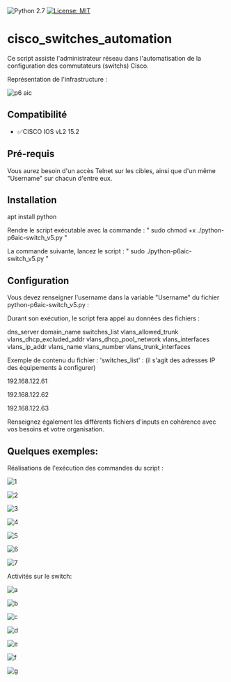 ![Python 2.7](https://img.shields.io/badge/python-2.7%2B-green)
[![License: MIT](https://img.shields.io/badge/License-MIT-yellow.svg)](https://opensource.org/licenses/MIT)

# cisco_switches_automation
Ce script assiste l'administrateur réseau dans l'automatisation de la configuration des commutateurs (switchs) Cisco.

Représentation de l'infrastructure :

![p6 aic](https://user-images.githubusercontent.com/46109209/121824670-6b79ac80-cc9d-11eb-8a6d-826758fb2fbf.png)


## Compatibilité
 - :white_check_mark:CISCO IOS vL2 15.2


## Pré-requis
Vous aurez besoin d'un accès Telnet sur les cibles, ainsi que d'un même "Username" sur chacun d'entre eux.

## Installation

apt install python

Rendre le script exécutable avec la commande : " sudo chmod +x ./python-p6aic-switch_v5.py "

La commande suivante, lancez le script : " sudo ./python-p6aic-switch_v5.py "

## Configuration
Vous devez renseigner l'username dans la variable "Username" du fichier python-p6aic-switch_v5.py :

Durant son exécution, le script fera appel au données des fichiers :

dns_server
domain_name
switches_list
vlans_allowed_trunk
vlans_dhcp_excluded_addr
vlans_dhcp_pool_network
vlans_interfaces
vlans_ip_addr
vlans_name
vlans_number
vlans_trunk_interfaces

Exemple de contenu du fichier : 'switches_list' : (il s'agit des adresses IP des équipements à configurer)

192.168.122.61

192.168.122.62

192.168.122.63

Renseignez également les différents fichiers d'inputs en cohérence avec vos besoins et votre organisation.

## Quelques exemples:

Réalisations de l'exécution des commandes du script :

![1](https://user-images.githubusercontent.com/46109209/121824257-5ea78980-cc9a-11eb-9328-0e8ba02b506b.png)

![2](https://user-images.githubusercontent.com/46109209/121824258-60714d00-cc9a-11eb-9171-a8dfeee2f143.png)

![3](https://user-images.githubusercontent.com/46109209/121824262-65ce9780-cc9a-11eb-9f7a-69bd6821c04c.png)

![4](https://user-images.githubusercontent.com/46109209/121824264-69621e80-cc9a-11eb-8200-03c176a453a9.png)

![5](https://user-images.githubusercontent.com/46109209/121824265-6c5d0f00-cc9a-11eb-931a-eced5a922a14.png)

![6](https://user-images.githubusercontent.com/46109209/121824266-6f57ff80-cc9a-11eb-9017-893222389c5d.png)

![7](https://user-images.githubusercontent.com/46109209/121824269-741cb380-cc9a-11eb-94b8-b8a8ea216874.png)


Activités sur le switch:

![a](https://user-images.githubusercontent.com/46109209/121824446-c90cf980-cc9b-11eb-8bfa-50b8ad4081cf.png)

![b](https://user-images.githubusercontent.com/46109209/121824452-cf9b7100-cc9b-11eb-90d0-1fc2d397f42d.png)

![c](https://user-images.githubusercontent.com/46109209/121824456-d32ef800-cc9b-11eb-97af-05fbabbab5ef.png)

![d](https://user-images.githubusercontent.com/46109209/121824459-d629e880-cc9b-11eb-919e-e9679b0b1af9.png)

![e](https://user-images.githubusercontent.com/46109209/121824464-d9bd6f80-cc9b-11eb-8238-2be5fb0d64d9.png)

![f](https://user-images.githubusercontent.com/46109209/121824467-dcb86000-cc9b-11eb-8900-ad153580656b.png)

![g](https://user-images.githubusercontent.com/46109209/121824470-dfb35080-cc9b-11eb-847a-c171425353fa.png)

